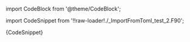 
import CodeBlock from '@theme/CodeBlock';

import CodeSnippet from '!!raw-loader!./_ImportFromToml_test_2.F90';

<CodeBlock language="fortran">{CodeSnippet}</CodeBlock>

